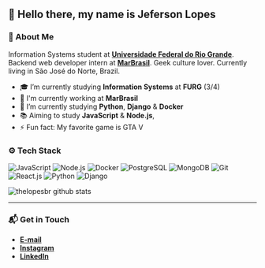 ## 👋 Hello there, my name is Jeferson Lopes

### 🤔 About Me
Information Systems student at **[Universidade Federal do Rio Grande](https://www.furg.br/en/)**. Backend web developer intern at **[MarBrasil](https://marbrasil.org)**. Geek culture lover. Currently living in São José do Norte, Brazil.

* 🎓 I’m currently studying **Information Systems** at **FURG** (3/4) 
* 🏢 I'm currently working at **MarBrasil**
* 🌱 I’m currently studying **Python**, **Django** & **Docker**
* 📚 Aiming to study **JavaScript** & **Node.js**, 
* ⚡ Fun fact: My favorite game is GTA V

### ⚙️ Tech Stack

![JavaScript](https://img.shields.io/badge/-JavaScript-05122A?style=flat&logo=javascript)
![Node.js](https://img.shields.io/badge/-Node.js-05122A?style=flat&logo=node.js)
![Docker](https://img.shields.io/badge/-Docker-05122A?style=flat&logo=docker)
![PostgreSQL](https://img.shields.io/badge/-PostgreSQL-05122A?style=flat&logo=postgresql)
![MongoDB](https://img.shields.io/badge/-MongoDB-05122A?style=flat&logo=mongodb) 
![Git](https://img.shields.io/badge/-Git-05122A?style=flat&logo=git) 
![React.js](https://img.shields.io/badge/-React.js-05122A?style=flat&logo=react)
![Python](https://img.shields.io/badge/-Python-05122A?style=flat&logo=python)
![Django](https://img.shields.io/badge/-Django-05122A?style=flat&logo=django)

![thelopesbr github stats](https://github-readme-stats.vercel.app/api?username=thelopesbr&count_private=true&show_icons=true&theme=radical&include_all_commits=true)
<!---
![Top Langs](https://github-readme-stats.vercel.app/api/top-langs/?username=thelopesbr&theme=dark)
--->
---

### 📬 Get in Touch
* **[E-mail](mailto:jefersonlopes.sjn@hotmail.com)**
* **[Instagram](https://instagram.com/thelopesbr)**
* **[LinkedIn](https://www.linkedin.com/in/jeferson-lopes-08a240214/)**
